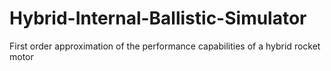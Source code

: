 # Hybrid-Internal-Ballistic-Simulator
First order approximation of the performance capabilities of a hybrid rocket motor 
